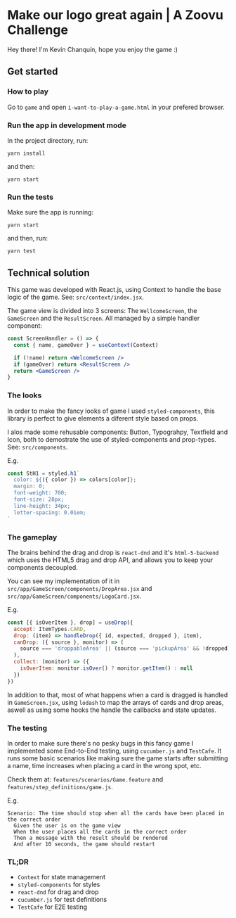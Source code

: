# Make our logo great again | A Zoovu Challenge

Hey there! I'm Kevin Chanquín, hope you enjoy the game :)

## Get started

### How to play

Go to `game` and open `i-want-to-play-a-game.html` in your prefered browser.

### Run the app in development mode

In the project directory, run:

`yarn install`

and then:

`yarn start`

### Run the tests

Make sure the app is running:

`yarn start`

and then, run:

`yarn test`

## Technical solution

This game was developed with React.js, using Context to handle the base logic of the game. See: `src/context/index.jsx`.

The game view is divided into 3 screens: The `WellcomeScreen`, the `GameScreen` and the `ResultScreen`. All managed by a simple handler component:

```jsx
const ScreenHandler = () => {
  const { name, gameOver } = useContext(Context)

  if (!name) return <WelcomeScreen />
  if (gameOver) return <ResultScreen />
  return <GameScreen />
}
```

### The looks

In order to make the fancy looks of game I used `styled-components`, this library is perfect to give elements a diferent style based on props.

I alos made some rehusable components: Button, Typograhpy, Textfield and Icon, both to demostrate the use of styled-components and prop-types. See: `src/components`.

E.g.
```jsx
const StH1 = styled.h1`
  color: ${({ color }) => colors[color]};
  margin: 0;
  font-weight: 700;
  font-size: 28px;
  line-height: 34px;
  letter-spacing: 0.01em;
`
```

### The gameplay

The brains behind the drag and drop is `react-dnd` and it's `html-5-backend` which uses the HTML5 drag and drop API, and allows you to keep your components decoupled.

You can see my implementation of it in `src/app/GameScreen/components/DropArea.jsx` and `src/app/GameScreen/components/LogoCard.jsx`.

E.g.
```jsx
const [{ isOverItem }, drop] = useDrop({
  accept: ItemTypes.CARD,
  drop: (item) => handleDrop({ id, expected, dropped }, item),
  canDrop: ({ source }, monitor) => (
    source === 'droppableArea' || (source === 'pickupArea' && !dropped)
  ),
  collect: (monitor) => ({
    isOverItem: monitor.isOver() ? monitor.getItem() : null
  })
})
```

In addition to that, most of what happens when a card is dragged is handled in `GameScreen.jsx`, using `lodash` to map the arrays of cards and drop areas, aswell as using some hooks the handle the callbacks and state updates.

### The testing

In order to make sure there's no pesky bugs in this fancy game I implemented some End-to-End testing, using `cucumber.js` and `TestCafe`. It runs some basic scenarios like making sure the game starts after submitting a name, time increases when placing a card in the wrong spot, etc.

Check them at: `features/scenarios/Game.feature` and `features/step_definitions/game.js`.

E.g.
```feature
Scenario: The time should stop when all the cards have been placed in the correct order
  Given the user is on the game view
  When the user places all the cards in the correct order
  Then a message with the result should be rendered
  And after 10 seconds, the game should restart
```

### TL;DR

- `Context` for state management
- `styled-components` for styles
- `react-dnd` for drag and drop
- `cucumber.js` for test definitions
- `TestCafe` for E2E testing
